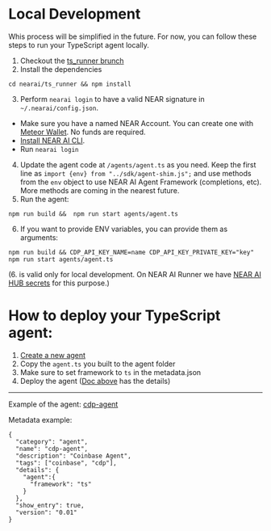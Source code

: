 Local Development
===

Whis process will be simplified in the future. For now, you can follow these steps to run your TypeScript agent locally.

1. Checkout the [ts_runner brunch](https://github.com/nearai/nearai/tree/feat/ts-runner)
2. Install the dependencies
```shell
cd nearai/ts_runner && npm install
```
3. Perform `nearai login` to have a valid NEAR signature in `~/.nearai/config.json`.

- Make sure you have a named NEAR Account. You can create one with [Meteor Wallet](https://wallet.meteorwallet.app/). No funds are required.
- [Install NEAR AI CLI](https://docs.near.ai/agents/quickstart/#installing-near-ai-cli).
- Run `nearai login`

4. Update the agent code at `/agents/agent.ts` as you need. Keep the first line as `import {env} from "../sdk/agent-shim.js";` and use methods from the `env` object to use NEAR AI Agent Framework (completions, etc). More methods are coming in the nearest future. 
5. Run the agent:
```shell
npm run build &&  npm run start agents/agent.ts
```

6. If you want to provide ENV variables, you can provide them as arguments:
```shell
npm run build && CDP_API_KEY_NAME=name CDP_API_KEY_PRIVATE_KEY="key" npm run start agents/agent.ts
```

(6. is valid only for local development. On NEAR AI Runner we have [NEAR AI HUB secrets](https://docs.near.ai/agents/secrets/) for this purpose.)

How to deploy your TypeScript agent:
===
1. [Create a new agent](https://docs.near.ai/agents/quickstart/#creating-a-new-agent)
2. Copy the `agent.ts` you built to the agent folder
3. Make sure to set framework to `ts` in the metadata.json
4. Deploy the agent ([Doc above]((https://docs.near.ai/agents/quickstart/#creating-a-new-agent)) has the details)

---
Example of the agent: [cdp-agent](https://app.near.ai/agents/zavodil.near/cdp-agent/latest/run)

Metadata example:
```shell
{
  "category": "agent",
  "name": "cdp-agent",
  "description": "Coinbase Agent",
  "tags": ["coinbase", "cdp"],
  "details": {
    "agent":{
      "framework": "ts"
    }
  },
  "show_entry": true,  
  "version": "0.01"
}
```